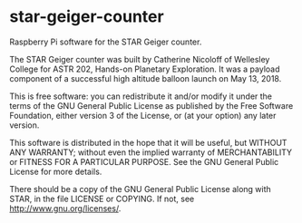 # star-geiger-counter
Raspberry Pi software for the STAR Geiger counter.  

The STAR Geiger counter was built by Catherine Nicoloff of Wellesley College for ASTR 202, Hands-on Planetary Exploration.  It was a payload component of a successful high altitude balloon launch on May 13, 2018.

This is free software: you can redistribute it and/or modify it under the terms of the GNU General Public License as published by
the Free Software Foundation, either version 3 of the License, or (at your option) any later version.

This software is distributed in the hope that it will be useful, but WITHOUT ANY WARRANTY; without even the implied warranty of MERCHANTABILITY or FITNESS FOR A PARTICULAR PURPOSE.  See the GNU General Public License for more details.

There should be a copy of the GNU General Public License along with STAR, in the file LICENSE or COPYING.  If not, see <http://www.gnu.org/licenses/>.
